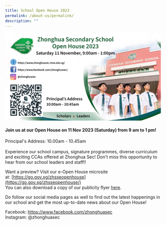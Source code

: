 ```yaml
---
title: School Open House 2023
permalink: /about-us/permalink/
description: ""
---
```

![](/images/zhssopenhouse23.jpg)
#### Join us at our Open House on 11 Nov 2023 (Saturday) from 9 am to 1 pm!

Principal's Address:&nbsp;10.00am - 10.45am 
<br><br>Experience our school campus, signature programmes, diverse curriculum and exciting CCAs offered at Zhonghua Sec! 
Don't miss this opportunity to hear from our school leaders and staff!!

Want a preview? Visit our e-Open House microsite at:&nbsp;[https://go.gov.sg/zhsseopenhouse](https://go.gov.sg/zhsseopenhouse/)
<br> You can also download a copy of our publicity flyer [here](/files/zhonghua%20sec%202023%20publicity%20flyer.pdf).

Do follow our social media pages as well to find out the latest happenings in our school and get the most up-to-date news about our Open House!

Facebook:&nbsp;[https://www.facebook.com/zhonghuasec  
](https://www.facebook.com/zhonghuasec)Instagram: @zhonghuasec